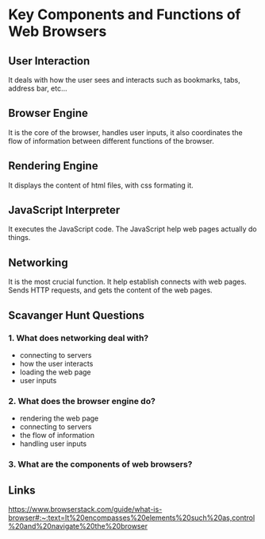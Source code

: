 # Key Components and Functions of Web Browsers

## User Interaction

It deals with how the user sees and interacts such as bookmarks, tabs, address bar, etc...

## Browser Engine

It is the core of the browser, handles user inputs, it also coordinates the flow of information between different functions of the browser.

## Rendering Engine

It displays the content of html files, with css formating it.

## JavaScript Interpreter

It executes the JavaScript code. The JavaScript help web pages actually do things.

## Networking

It is the most crucial function. It help establish connects with web pages. Sends HTTP requests, and gets the content of the web pages.

## Scavanger Hunt Questions

### 1. What does networking deal with?

- connecting to servers
- how the user interacts
- loading the web page
- user inputs

### 2. What does the browser engine do?

- rendering the web page
- connecting to servers
- the flow of information
- handling user inputs

### 3. What are the components of web browsers?

## Links

<https://www.browserstack.com/guide/what-is-browser#:~:text=It%20encompasses%20elements%20such%20as,control%20and%20navigate%20the%20browser>
